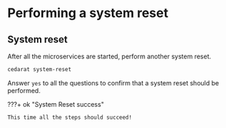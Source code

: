 # Performing a system reset

## System reset

After all the microservices are started, perform another system reset.

```sh
cedarat system-reset
```

Answer `yes` to all the questions to confirm that a system reset should be performed.

???+ ok "System Reset success"

    This time all the steps should succeed!
